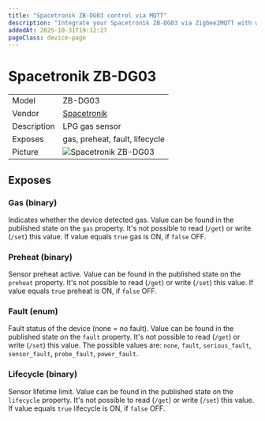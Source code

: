 ```yaml
---
title: "Spacetronik ZB-DG03 control via MQTT"
description: "Integrate your Spacetronik ZB-DG03 via Zigbee2MQTT with whatever smart home infrastructure you are using without the vendor's bridge or gateway."
addedAt: 2025-10-31T19:12:27
pageClass: device-page
---
```


<!-- !!!! -->
<!-- ATTENTION: This file is auto-generated through docgen! -->
<!-- You can only edit the "Notes"-Section between the two comment lines "Notes BEGIN" and "Notes END". -->
<!-- Do not use h1 or h2 heading within "## Notes"-Section. -->
<!-- !!!! -->

# Spacetronik ZB-DG03

|     |     |
|-----|-----|
| Model | ZB-DG03  |
| Vendor  | [Spacetronik](/supported-devices/#v=Spacetronik)  |
| Description | LPG gas sensor |
| Exposes | gas, preheat, fault, lifecycle |
| Picture | ![Spacetronik ZB-DG03](https://www.zigbee2mqtt.io/images/devices/ZB-DG03.png) |


<!-- Notes BEGIN: You can edit here. Add "## Notes" headline if not already present. -->


<!-- Notes END: Do not edit below this line -->




## Exposes

### Gas (binary)
Indicates whether the device detected gas.
Value can be found in the published state on the `gas` property.
It's not possible to read (`/get`) or write (`/set`) this value.
If value equals `true` gas is ON, if `false` OFF.

### Preheat (binary)
Sensor preheat active.
Value can be found in the published state on the `preheat` property.
It's not possible to read (`/get`) or write (`/set`) this value.
If value equals `true` preheat is ON, if `false` OFF.

### Fault (enum)
Fault status of the device (none = no fault).
Value can be found in the published state on the `fault` property.
It's not possible to read (`/get`) or write (`/set`) this value.
The possible values are: `none`, `fault`, `serious_fault`, `sensor_fault`, `probe_fault`, `power_fault`.

### Lifecycle (binary)
Sensor lifetime limit.
Value can be found in the published state on the `lifecycle` property.
It's not possible to read (`/get`) or write (`/set`) this value.
If value equals `true` lifecycle is ON, if `false` OFF.

